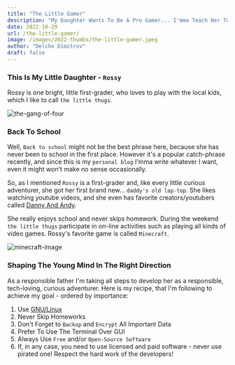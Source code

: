 ```yaml
---
title: "The Little Gamer"
description: "My Daughter Wants To Be A Pro Gamer... I'mma Teach Her To Code First!"
date: 2022-10-29
url: /the-little-gamer/
image: /images/2022-thumbs/the-little-gamer.jpeg
author: "Delcho Dimitrov"
draft: false
---
```

### This Is My Little Daughter - `Rossy`

Rossy is one bright, little first-grader, who loves to play with the local kids, which I like to call `the little thugs`. 

![the-gang-of-four](/images/2022/the-little-gamer/the-lil-bastards.jpeg)  

### Back To School

Well, `Back to school` might not be the best phrase here, because she has never been to school in the first place. However it's a popular catch-phrase recently, and since this is my `personal blog` I'mma write whatever I want, even it might won't make no sense occasionally. 

So, as I mentioned `Rossy` is a first-grader and, like every little curious adventurer, she got her first brand new... `daddy's old lap-top`. She likes watching youtube videos, and she even has favorite creators/youtubers called [Danny And Andy](https://www.youtube.com/c/AndyStudio).

She really enjoys school and never skips homework. During the weekend `the little thugs` participate in on-line activities such as playing all kinds of video games. Rossy's favorite game is called `Minecraft`.

![minecraft-image](/images/2022/the-little-gamer/minecraft-player.jpeg)

### Shaping The Young Mind In The Right Direction

As a responsible father I'm taking all steps to develop her as a responsible, tech-loving, curious adventurer. Here is my recipe, that I'm following to achieve my goal - ordered by importance: 

1. Use [GNU/Linux](https://www.gnu.org/home.en.html)
2. Never Skip Homeworks
3. Don't Forget to `Backup` and `Encrypt` All Important Data
4. Prefer To Use The Terminal Over GUI
5. Always Use `Free` and/or `Open-Source Software`
6. If, in any case, you need to use licensed and paid software - never use pirated one! Respect the hard work of the developers! 
